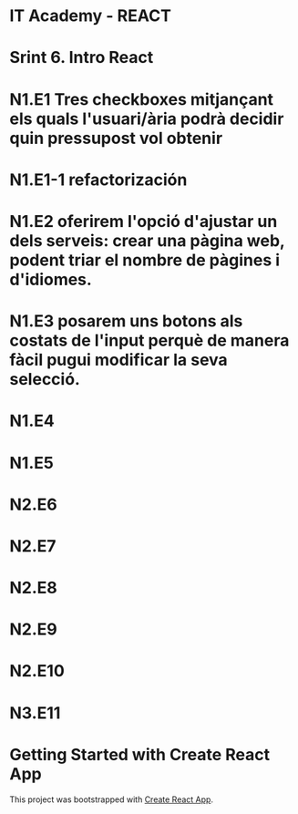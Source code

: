 # IT Academy - REACT
# Srint 6. Intro React
#
# N1.E1 Tres checkboxes mitjançant els quals l'usuari/ària podrà decidir quin pressupost vol obtenir
# N1.E1-1 refactorización
#
# N1.E2 oferirem l'opció d'ajustar un dels serveis: crear una pàgina web, podent triar el nombre de pàgines i d'idiomes.
#
# N1.E3 posarem uns botons als costats de l'input perquè de manera fàcil pugui modificar la seva selecció.
#
# N1.E4
#
# N1.E5
#
# N2.E6
#
# N2.E7
#
# N2.E8
#
# N2.E9
#
# N2.E10
#
# N3.E11
#


<!-- echo "# ITAcademy-REACT-Sprint7" >> README.md
git init
git add README.md
echo "# ITAcademy-REACT-Sprint7" >> README.md
git init
git add README.md
git commit -m "first commit"
git branch -M main
git remote add origin https://github.com/raddive/ITAcademy-REACT-Sprint7.git
git push -u origin main
git branch -M main
git remote add origin https://github.com/raddive/ITAcademy-REACT-Sprint7.git
git push -u origin main
 -->
# Getting Started with Create React App

This project was bootstrapped with [Create React App](https://github.com/facebook/create-react-app).

